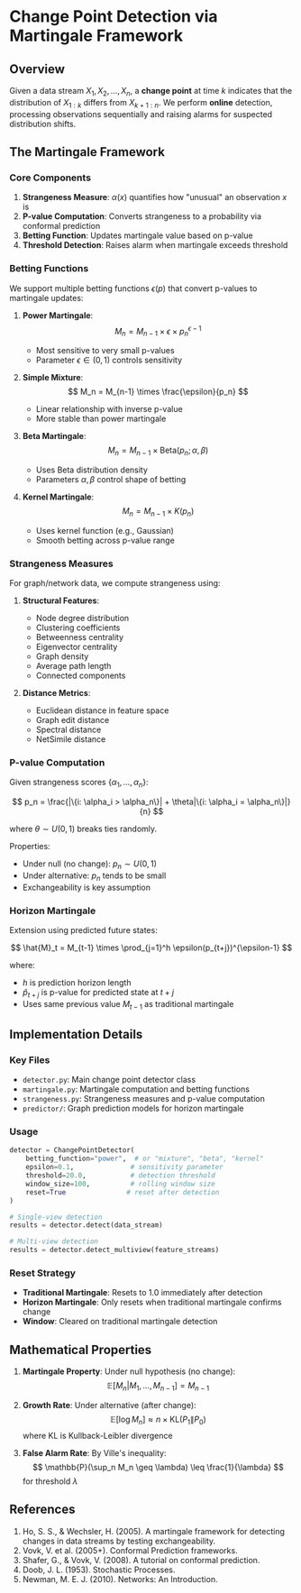 # Change Point Detection via Martingale Framework

## Overview

Given a data stream $X_1, X_2, \ldots, X_n$, a **change point** at time $k$ indicates that the distribution of $X_{1:k}$ differs from $X_{k+1:n}$. We perform **online** detection, processing observations sequentially and raising alarms for suspected distribution shifts.

## The Martingale Framework

### Core Components

1. **Strangeness Measure**: $\alpha(x)$ quantifies how "unusual" an observation $x$ is
2. **P-value Computation**: Converts strangeness to a probability via conformal prediction
3. **Betting Function**: Updates martingale value based on p-value
4. **Threshold Detection**: Raises alarm when martingale exceeds threshold

### Betting Functions

We support multiple betting functions $\epsilon(p)$ that convert p-values to martingale updates:

1. **Power Martingale**:
   $$
   M_n = M_{n-1} \times \epsilon \times p_n^{\epsilon-1}
   $$
   - Most sensitive to very small p-values
   - Parameter $\epsilon \in (0,1)$ controls sensitivity

2. **Simple Mixture**:
   $$
   M_n = M_{n-1} \times \frac{\epsilon}{p_n}
   $$
   - Linear relationship with inverse p-value
   - More stable than power martingale

3. **Beta Martingale**:
   $$
   M_n = M_{n-1} \times \text{Beta}(p_n; \alpha, \beta)
   $$
   - Uses Beta distribution density
   - Parameters $\alpha, \beta$ control shape of betting

4. **Kernel Martingale**:
   $$
   M_n = M_{n-1} \times K(p_n)
   $$
   - Uses kernel function (e.g., Gaussian)
   - Smooth betting across p-value range

### Strangeness Measures

For graph/network data, we compute strangeness using:

1. **Structural Features**:
   - Node degree distribution
   - Clustering coefficients
   - Betweenness centrality
   - Eigenvector centrality
   - Graph density
   - Average path length
   - Connected components

2. **Distance Metrics**:
   - Euclidean distance in feature space
   - Graph edit distance
   - Spectral distance
   - NetSimile distance

### P-value Computation

Given strangeness scores $\{\alpha_1, \ldots, \alpha_n\}$:

$$
p_n = \frac{|\{i: \alpha_i > \alpha_n\}| + \theta|\{i: \alpha_i = \alpha_n\}|}{n}
$$

where $\theta \sim U(0,1)$ breaks ties randomly.

Properties:
- Under null (no change): $p_n \sim U(0,1)$
- Under alternative: $p_n$ tends to be small
- Exchangeability is key assumption

### Horizon Martingale

Extension using predicted future states:

$$
\hat{M}_t = M_{t-1} \times \prod_{j=1}^h \epsilon(p_{t+j})^{\epsilon-1}
$$

where:
- $h$ is prediction horizon length
- $\hat{p}_{t+j}$ is p-value for predicted state at $t+j$
- Uses same previous value $M_{t-1}$ as traditional martingale

## Implementation Details

### Key Files

- `detector.py`: Main change point detector class
- `martingale.py`: Martingale computation and betting functions
- `strangeness.py`: Strangeness measures and p-value computation
- `predictor/`: Graph prediction models for horizon martingale

### Usage

```python
detector = ChangePointDetector(
    betting_function="power",  # or "mixture", "beta", "kernel"
    epsilon=0.1,              # sensitivity parameter
    threshold=20.0,           # detection threshold
    window_size=100,          # rolling window size
    reset=True               # reset after detection
)

# Single-view detection
results = detector.detect(data_stream)

# Multi-view detection
results = detector.detect_multiview(feature_streams)
```

### Reset Strategy

- **Traditional Martingale**: Resets to 1.0 immediately after detection
- **Horizon Martingale**: Only resets when traditional martingale confirms change
- **Window**: Cleared on traditional martingale detection

## Mathematical Properties

1. **Martingale Property**:
   Under null hypothesis (no change):
   $$
   \mathbb{E}[M_n | M_1,\ldots,M_{n-1}] = M_{n-1}
   $$

2. **Growth Rate**:
   Under alternative (after change):
   $$
   \mathbb{E}[\log M_n] \approx n \times \text{KL}(P_1\|P_0)
   $$
   where KL is Kullback-Leibler divergence

3. **False Alarm Rate**:
   By Ville's inequality:
   $$
   \mathbb{P}(\sup_n M_n \geq \lambda) \leq \frac{1}{\lambda}
   $$
   for threshold $\lambda$

## References

1. Ho, S. S., & Wechsler, H. (2005). A martingale framework for detecting changes in data streams by testing exchangeability.
2. Vovk, V. et al. (2005+). Conformal Prediction frameworks.
3. Shafer, G., & Vovk, V. (2008). A tutorial on conformal prediction.
4. Doob, J. L. (1953). Stochastic Processes.
5. Newman, M. E. J. (2010). Networks: An Introduction.
